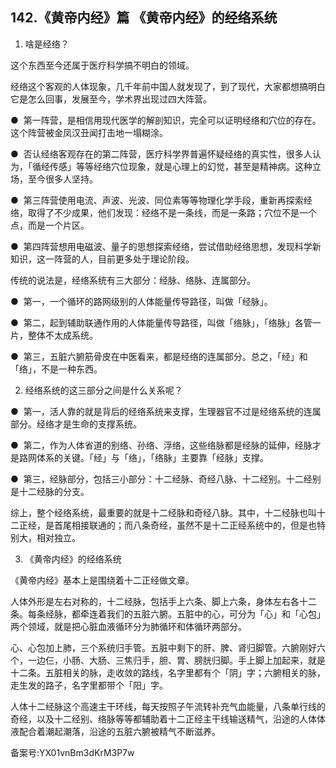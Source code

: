 ## 142.《黄帝内经》篇 《黄帝内经》的经络系统
1. 啥是经络？


这个东西至今还属于医疗科学搞不明白的领域。


经络这个客观的人体现象，几千年前中国人就发现了，到了现代，大家都想搞明白它是怎么回事，发展至今，学术界出现过四大阵营。


●  第一阵营，是相信用现代医学的解剖知识，完全可以证明经络和穴位的存在。这个阵营被金凤汉丑闻打击地一塌糊涂。


●  否认经络客观存在的第二阵营，医疗科学界普遍怀疑经络的真实性，很多人认为，「循经传感」等等经络穴位现象，就是心理上的幻觉，甚至是精神病。这种立场，至今很多人坚持。


●  第三阵营使用电流、声波、光波、同位素等等物理化学手段，重新再探索经络，取得了不少成果，他们发现：经络不是一条线，而是一条路；穴位不是一个点，而是一个片区。


●  第四阵营想用电磁波、量子的思想探索经络，尝试借助经络思想，发现科学新知识，这一阵营的人，目前更多处于理论阶段。


传统的说法是，经络系统有三大部分：经脉、络脉、连属部分。


●  第一，一个循环的路网级别的人体能量传导路径，叫做「经脉」。


●  第二，起到辅助联通作用的人体能量传导路径，叫做「络脉」，「络脉」各管一片，整体不太成系统。


●  第三，五脏六腑筋骨皮在中医看来，都是经络的连属部分。总之，「经」和「络」，不是一种东西。


2. 经络系统的这三部分之间是什么关系呢？


●  第一，活人靠的就是背后的经络系统来支撑，生理器官不过是经络系统的连属部分。经络才是生命的支撑系统。


●  第二，作为人体省道的别络、孙络、浮络，这些络脉都是经脉的延伸，经脉才是路网体系的关键。「经」与「络」，「络脉」主要靠「经脉」支撑。


●  第三，经脉部分，包括三小部分：十二经脉、奇经八脉、十二经别。十二经别是十二经脉的分支。


综上，整个经络系统，最重要的就是十二经脉和奇经八脉。其中，十二经脉也叫十二正经，是首尾相接联通的；而八条奇经，虽然不是十二正经系统中的，但是也特别大，相对独立。


3. 《黄帝内经》的经络系统


《黄帝内经》基本上是围绕着十二正经做文章。


人体外形是左右对称的，十二经脉，包括手上六条、脚上六条，身体左右各十二条。每条经脉，都牵连着我们的五脏六腑。五脏中的心，可分为「心」和「心包」两个领域，就是把心脏血液循环分为肺循环和体循环两部分。


心、心包加上肺，三个系统归手管。五脏中剩下的肝、脾、肾归脚管。六腑刚好六个，一边仨，小肠、大肠、三焦归手，胆、胃、膀胱归脚。手上脚上加起来，就是十二条。五脏相关的脉，走收敛的路线，名字里都有个「阴」字；六腑相关的脉，走生发的路子，名字里都带个「阳」字。


人体十二经脉这个高速主干环线，每天按照子午流转补充气血能量，八条单行线的奇经，以及十二经别、络脉等等都辅助着十二正经主干线输送精气，沿途的人体体液配合着潮起潮落，沿途的五脏六腑被精气不断滋养。


备案号:YX01vnBm3dKrM3P7w

